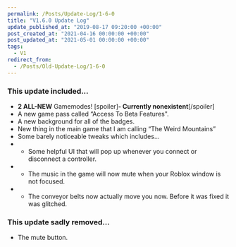 ```yaml
---
permalink: /Posts/Update-Log/1-6-0
title: "V1.6.0 Update Log"
update_published_at: "2019-08-17 09:20:00 +00:00"
post_created_at: "2021-04-16 00:00:00 +00:00"
post_updated_at: "2021-05-01 00:00:00 +00:00"
tags:
  - V1
redirect_from:
  - /Posts/Old-Update-Log/1-6-0
---
```


### This update included...

* **2 ALL-NEW** Gamemodes! [spoiler]**- Currently nonexistent**[/spoiler]
* A new game pass called “Access To Beta Features".
* A new background for all of the badges.
* New thing in the main game that I am calling “The Weird Mountains”
* Some barely noticeable tweaks which includes...
* * Some helpful UI that will pop up whenever you connect or disconnect a controller.
* * The music in the game will now mute when your Roblox window is not focused.
* * The conveyor belts now actually move you now. Before it was fixed it was glitched.

### This update sadly removed...

* The mute button.